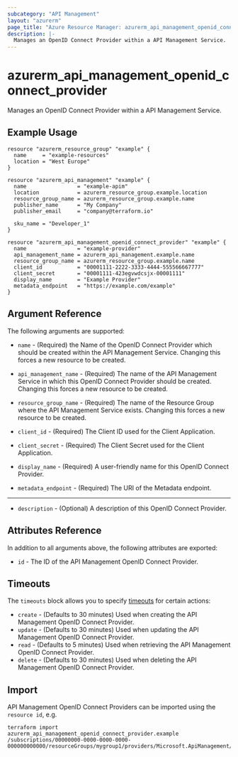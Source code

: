 ```yaml
---
subcategory: "API Management"
layout: "azurerm"
page_title: "Azure Resource Manager: azurerm_api_management_openid_connect_provider"
description: |-
  Manages an OpenID Connect Provider within a API Management Service.
---
```


# azurerm_api_management_openid_connect_provider

Manages an OpenID Connect Provider within a API Management Service.

## Example Usage

```hcl
resource "azurerm_resource_group" "example" {
  name     = "example-resources"
  location = "West Europe"
}

resource "azurerm_api_management" "example" {
  name                = "example-apim"
  location            = azurerm_resource_group.example.location
  resource_group_name = azurerm_resource_group.example.name
  publisher_name      = "My Company"
  publisher_email     = "company@terraform.io"

  sku_name = "Developer_1"
}

resource "azurerm_api_management_openid_connect_provider" "example" {
  name                = "example-provider"
  api_management_name = azurerm_api_management.example.name
  resource_group_name = azurerm_resource_group.example.name
  client_id           = "00001111-2222-3333-4444-555566667777"
  client_secret       = "00001111-423egvwdcsjx-00001111"
  display_name        = "Example Provider"
  metadata_endpoint   = "https://example.com/example"
}
```

## Argument Reference

The following arguments are supported:

* `name` - (Required) the Name of the OpenID Connect Provider which should be created within the API Management Service. Changing this forces a new resource to be created.

* `api_management_name` - (Required) The name of the API Management Service in which this OpenID Connect Provider should be created. Changing this forces a new resource to be created.

* `resource_group_name` - (Required) The name of the Resource Group where the API Management Service exists. Changing this forces a new resource to be created.

* `client_id` - (Required) The Client ID used for the Client Application.

* `client_secret` - (Required) The Client Secret used for the Client Application.

* `display_name` - (Required) A user-friendly name for this OpenID Connect Provider.

* `metadata_endpoint` - (Required) The URI of the Metadata endpoint.

---

* `description` - (Optional) A description of this OpenID Connect Provider.

## Attributes Reference

In addition to all arguments above, the following attributes are exported:

* `id` - The ID of the API Management OpenID Connect Provider.

## Timeouts

The `timeouts` block allows you to specify [timeouts](https://www.terraform.io/docs/configuration/resources.html#timeouts) for certain actions:

* `create` - (Defaults to 30 minutes) Used when creating the API Management OpenID Connect Provider.
* `update` - (Defaults to 30 minutes) Used when updating the API Management OpenID Connect Provider.
* `read` - (Defaults to 5 minutes) Used when retrieving the API Management OpenID Connect Provider.
* `delete` - (Defaults to 30 minutes) Used when deleting the API Management OpenID Connect Provider.

## Import

API Management OpenID Connect Providers can be imported using the `resource id`, e.g.

```shell
terraform import azurerm_api_management_openid_connect_provider.example /subscriptions/00000000-0000-0000-0000-000000000000/resourceGroups/mygroup1/providers/Microsoft.ApiManagement/service/instance1/openidConnectProviders/provider1
```
